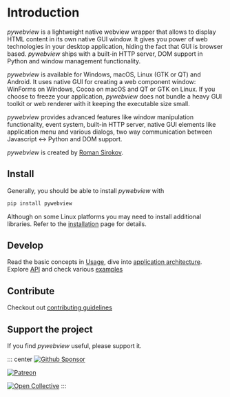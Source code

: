 # Introduction

_pywebview_ is a lightweight native webview wrapper that allows to display HTML content in its own native GUI window. It gives you power of web technologies in your desktop application, hiding the fact that GUI is browser based. _pywebview_ ships with a built-in HTTP server, DOM support in Python and window management functionality.

_pywebview_ is available for Windows, macOS, Linux (GTK or QT) and Android. It uses native GUI for creating a web component window: WinForms on Windows, Cocoa on macOS and QT or GTK on Linux. If you choose to freeze your application, _pywebview_ does not bundle a heavy GUI toolkit or web renderer with it keeping the executable size small.

_pywebview_ provides advanced features like window manipulation functionality, event system, built-in HTTP server, native GUI elements like application menu and various dialogs, two way communication between Javascript ↔ Python and DOM support.

_pywebview_ is created by [Roman Sirokov](https://github.com/r0x0r/).

## Install

Generally, you should be able to install _pywebview_ with

``` bash
pip install pywebview
```

Although on some Linux platforms you may need to install additional libraries. Refer to the [installation](/guide/installation.html) page for details.

## Develop

Read the basic concepts in [Usage](/guide/usage), dive into [application architecture](/guide/architecture). Explore [API](/api) and check various [examples](/examples)

## Contribute

Checkout out [contributing guidelines](/contributing/)

## Support the project

If you find _pywebview_ useful, please support it.

::: center
[![Github Sponsor](/github_sponsor_button.png)](https://github.com/sponsors/r0x0r)

[![Patreon](/patreon.png)](https://www.patreon.com/bePatron?u=13226105)

[![Open Collective](/opencollective.png)](https://opencollective.com/pywebview/donate)
:::
